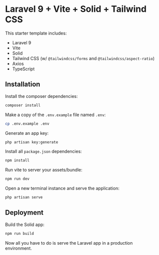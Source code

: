 # Laravel 9 + Vite + Solid + Tailwind CSS

This starter template includes:

-   Laravel 9
-   Vite
-   Solid
-   Tailwind CSS (w/ `@tailwindcss/forms` and `@tailwindcss/aspect-ratio`)
-   Axios
-   TypeScript

## Installation

Install the composer dependencies:

```bash
composer install
```

Make a copy of the `.env.example` file named `.env`:

```bash
cp .env.example .env
```

Generate an app key:

```bash
php artisan key:generate
```

Install all `package.json` dependencies:

```bash
npm install
```

Run vite to server your assets/bundle:

```bash
npm run dev
```

Open a new terminal instance and serve the application:

```bash
php artisan serve
```

## Deployment

Build the Solid app:

```bash
npm run build
```

Now all you have to do is serve the Laravel app in a production environment.
